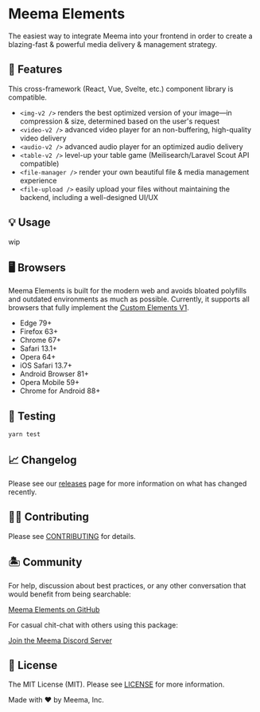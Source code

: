 # Meema Elements

The easiest way to integrate Meema into your frontend in order to create a blazing-fast & powerful media delivery & management strategy.

## 🐙 Features

This cross-framework (React, Vue, Svelte, etc.) component library is compatible.

- `<img-v2 />` renders the best optimized version of your image—in compression & size, determined based on the user's request
- `<video-v2 />` advanced video player for an non-buffering, high-quality video delivery
- `<audio-v2 />` advanced audio player for an optimized audio delivery
- `<table-v2 />` level-up your table game (Meilisearch/Laravel Scout API compatible)
- `<file-manager />` render your own beautiful file & media management experience
- `<file-upload />` easily upload your files without maintaining the backend, including a well-designed UI/UX

## 💡 Usage

wip

## 🖥️ Browsers

Meema Elements is built for the modern web and avoids bloated polyfills and outdated environments as much as possible. Currently, it supports all browsers that fully implement the [Custom Elements V1][caniuse-custom-el-v1].

- Edge 79+
- Firefox 63+
- Chrome 67+
- Safari 13.1+
- Opera 64+
- iOS Safari 13.7+
- Android Browser 81+
- Opera Mobile 59+
- Chrome for Android 88+

[caniuse-custom-el-v1]: https://caniuse.com/custom-elementsv1

## 🧪 Testing

```bash
yarn test
```

## 📈 Changelog

Please see our [releases](https://github.com/meemalabs/meema-elements/releases) page for more information on what has changed recently.

## 💪🏼 Contributing

Please see [CONTRIBUTING](.github/CONTRIBUTING.md) for details.

## 🏝 Community

For help, discussion about best practices, or any other conversation that would benefit from being searchable:

[Meema Elements on GitHub](https://github.com/meemalabs/meema-elements/discussions)

For casual chit-chat with others using this package:

[Join the Meema Discord Server](https://discord.meema.io)

## 📄 License

The MIT License (MIT). Please see [LICENSE](LICENSE.md) for more information.

Made with ❤️ by Meema, Inc.
